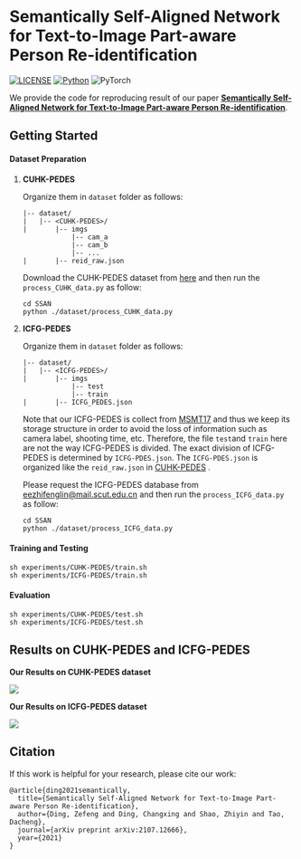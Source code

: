# Semantically Self-Aligned Network for Text-to-Image Part-aware Person Re-identification

[![LICENSE](https://img.shields.io/badge/license-MIT-green)](https://github.com/taksau/GPS-Net/blob/master/LICENSE)
[![Python](https://img.shields.io/badge/python-3.7-blue.svg)](https://www.python.org/)
![PyTorch](https://img.shields.io/badge/pytorch-1.5.0-%237732a8) 

We provide the code for reproducing result of our  paper [**Semantically Self-Aligned Network for Text-to-Image Part-aware Person Re-identification**](https://arxiv.org/pdf/2107.12666.pdf). 

## Getting Started
#### Dataset Preparation

1. **CUHK-PEDES**

   Organize them in `dataset` folder as follows:
       

   ~~~
   |-- dataset/
   |   |-- <CUHK-PEDES>/
   |       |-- imgs
               |-- cam_a
               |-- cam_b
               |-- ...
   |       |-- reid_raw.json
   
   ~~~

   Download the CUHK-PEDES dataset from [here](https://github.com/ShuangLI59/Person-Search-with-Natural-Language-Description) and then run the `process_CUHK_data.py` as follow:

   ~~~
   cd SSAN
   python ./dataset/process_CUHK_data.py
   ~~~

2. **ICFG-PEDES**

   Organize them in `dataset` folder as follows:

   ~~~
   |-- dataset/
   |   |-- <ICFG-PEDES>/
   |       |-- imgs
               |-- test
               |-- train 
   |       |-- ICFG_PEDES.json
   
   ~~~

   Note that our  ICFG-PEDES is collect from [MSMT17](https://github.com/pkuvmc/PTGAN) and thus we keep its storage structure in order to avoid the loss of information such as camera label, shooting time, etc. Therefore, the file `test`and `train` here are not the way ICFG-PEDES is divided. The exact division of ICFG-PEDES is determined by `ICFG-PDES.json`. The `ICFG-PDES.json` is organized like the `reid_raw.json` in [CUHK-PEDES](https://github.com/ShuangLI59/Person-Search-with-Natural-Language-Description) .

   Please request the ICFG-PEDES database from [eezhifenglin@mail.scut.edu.cn](mailto:eezhifenglin@mail.scut.edu.cn) and then run the `process_ICFG_data.py` as follow:

   ~~~
   cd SSAN
   python ./dataset/process_ICFG_data.py
   ~~~

#### Training and Testing
~~~
sh experiments/CUHK-PEDES/train.sh 
sh experiments/ICFG-PEDES/train.sh 
~~~
#### Evaluation
~~~
sh experiments/CUHK-PEDES/test.sh 
sh experiments/ICFG-PEDES/test.sh 
~~~

## Results on CUHK-PEDES and ICFG-PEDES

**Our Results on CUHK-PEDES dataset**

<img src="./figure/CUHK-PEDES_result.GIF">

**Our Results on ICFG-PEDES dataset**

<img src="./figure/ICFG-PEDES_result.GIF"/>

## Citation

If this work is helpful for your research, please cite our work:

~~~
@article{ding2021semantically,
  title={Semantically Self-Aligned Network for Text-to-Image Part-aware Person Re-identification},
  author={Ding, Zefeng and Ding, Changxing and Shao, Zhiyin and Tao, Dacheng},
  journal={arXiv preprint arXiv:2107.12666},
  year={2021}
}
~~~
